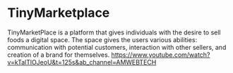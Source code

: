 # TinyMarketplace
TinyMarketPlace is a platform that gives individuals with the desire to sell foods a digital space. The space gives the users various abilities: communication with potential customers, interaction with other sellers, and creation of a brand for themselves. 
https://www.youtube.com/watch?v=kTalTlOJeoU&t=125s&ab_channel=AMWEBTECH
